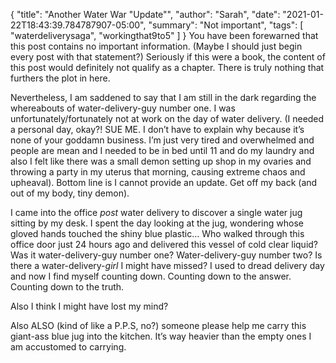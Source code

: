 {
    "title": "Another Water War \"Update\"",
    "author": "Sarah",
    "date": "2021-01-22T18:43:39.784787907-05:00",
    "summary": "Not important",
    "tags": [
        "waterdeliverysaga",
        "workingthat9to5"
    ]
}
You have been forewarned that this post contains no important
information. (Maybe I should just begin every post with that statement?)
Seriously if this were a book, the content of this post would definitely
not qualify as a chapter. There is truly nothing that furthers the plot
in here.

Nevertheless, I am saddened to say that I am still in the dark regarding
the whereabouts of water-delivery-guy number one. I was
unfortunately/fortunately not at work on the day of water delivery. (I
needed a personal day, okay?\! SUE ME. I don’t have to explain why
because it’s none of your goddamn business. I’m just very tired and
overwhelmed and people are mean and I needed to be in bed until 11 and
do my laundry and also I felt like there was a small demon setting up
shop in my ovaries and throwing a party in my uterus that morning,
causing extreme chaos and upheaval). Bottom line is I cannot provide an
update. Get off my back (and out of my body, tiny demon).

I came into the office *post* water delivery to discover a single water
jug sitting by my desk. I spent the day looking at the jug, wondering
whose gloved hands touched the shiny blue plastic… Who walked through
this office door just 24 hours ago and delivered this vessel of cold
clear liquid? Was it water-delivery-guy number one? Water-delivery-guy
number two? Is there a water-delivery-*girl* I might have missed? I used
to dread delivery day and now I find myself counting down. Counting down
to the answer. Counting down to the truth.

Also I think I might have lost my mind?

Also ALSO (kind of like a P.P.S, no?) someone please help me carry this
giant-ass blue jug into the kitchen. It’s way heavier than the empty
ones I am accustomed to carrying.

